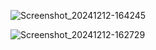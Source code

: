 ![Screenshot_20241212-164245](https://github.com/user-attachments/assets/9737d131-5e5a-4764-8e0e-4b6cfa4b0b94)

![Screenshot_20241212-162729](https://github.com/user-attachments/assets/e8b54367-5259-426d-90f9-50acabd3a074)

